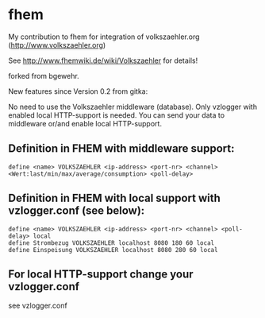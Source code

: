 fhem
====

My contribution to fhem for integration of volkszaehler.org (http://www.volkszaehler.org)

See http://www.fhemwiki.de/wiki/Volkszaehler for details!

forked from bgewehr.

New features since Version 0.2 from gitka:

No need to use the Volkszaehler middleware (database). Only vzlogger with enabled local HTTP-support is needed.
You can send your data to middleware or/and enable local HTTP-support.

## Definition in FHEM with middleware support:
    define <name> VOLKSZAEHLER <ip-address> <port-nr> <channel> <Wert:last/min/max/average/consumption> <poll-delay>

## Definition in FHEM with local support with vzlogger.conf (see below):
    define <name> VOLKSZAEHLER <ip-address> <port-nr> <channel> <poll-delay> local
    define Strombezug VOLKSZAEHLER localhost 8080 180 60 local
    define Einspeisung VOLKSZAEHLER localhost 8080 280 60 local

## For local HTTP-support change your vzlogger.conf
see vzlogger.conf 

